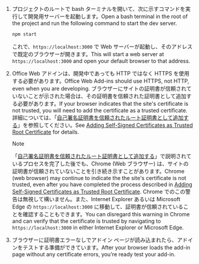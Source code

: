 1. <span data-ttu-id="ef634-101">プロジェクトのルートで bash ターミナルを開いて、次に示すコマンドを実行して開発用サーバーを起動します。</span><span class="sxs-lookup"><span data-stu-id="ef634-101">Open a bash terminal in the root of the project and run the following command to start the dev server.</span></span>

    ```bash
    npm start
    ```

    <span data-ttu-id="ef634-102">これで、`https://localhost:3000` で Web サーバーが起動し、そのアドレスで既定のブラウザーが開きます。</span><span class="sxs-lookup"><span data-stu-id="ef634-102">This will start a web server at `https://localhost:3000` and open your default browser to that address.</span></span>

2. <span data-ttu-id="ef634-103">Office Web アドインは、開発中であっても HTTP ではなく HTTPS を使用する必要があります。</span><span class="sxs-lookup"><span data-stu-id="ef634-103">Office Web Add-ins should use HTTPS, not HTTP, even when you are developing.</span></span> <span data-ttu-id="ef634-104">ブラウザーにサイトの証明書が信頼されていないことが示された場合は、その証明書を信頼された証明書として追加する必要があります。</span><span class="sxs-lookup"><span data-stu-id="ef634-104">If your browser indicates that the site's certificate is not trusted, you will need to add the certificate as a trusted certificate.</span></span> <span data-ttu-id="ef634-105">詳細については、「[自己署名証明書を信頼されたルート証明書として追加する](https://github.com/OfficeDev/generator-office/blob/master/src/docs/ssl.md)」を参照してください。</span><span class="sxs-lookup"><span data-stu-id="ef634-105">See [Adding Self-Signed Certificates as Trusted Root Certificate](https://github.com/OfficeDev/generator-office/blob/master/src/docs/ssl.md) for details.</span></span>

    > [!NOTE]
    > <span data-ttu-id="ef634-106">「[自己署名証明書を信頼されたルート証明書として追加する](https://github.com/OfficeDev/generator-office/blob/master/src/docs/ssl.md)」で説明されているプロセスを完了した後でも、Chrome (Web ブラウザー) は、サイトの証明書が信頼されていないことを引き続き示すことがあります。</span><span class="sxs-lookup"><span data-stu-id="ef634-106">Chrome (web browser) may continue to indicate the the site's certificate is not trusted, even after you have completed the process described in [Adding Self-Signed Certificates as Trusted Root Certificate](https://github.com/OfficeDev/generator-office/blob/master/src/docs/ssl.md).</span></span> <span data-ttu-id="ef634-107">Chrome でのこの警告は無視して構いません。また、Internet Explorer あるいは Microsoft Edge の `https://localhost:3000` に移動して、証明書が信頼されていることを確認することもできます。</span><span class="sxs-lookup"><span data-stu-id="ef634-107">You can disregard this warning in Chrome and can verify that the certificate is trusted by navigating to `https://localhost:3000` in either Internet Explorer or Microsoft Edge.</span></span> 

3. <span data-ttu-id="ef634-108">ブラウザーに証明書エラーなしでアドイン ページが読み込まれたら、アドインをテストする準備ができています。</span><span class="sxs-lookup"><span data-stu-id="ef634-108">After your browser loads the add-in page without any certificate errors, you're ready test your add-in.</span></span> 
